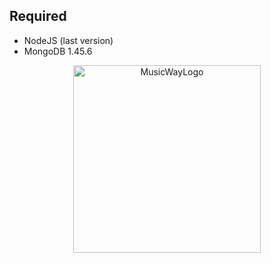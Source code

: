 ## Required 
- NodeJS (last version)
- MongoDB 1.45.6

<p align="center">
  <img width="300" height="300" alt="MusicWayLogo" src="https://github.com/user-attachments/assets/8e426b17-0943-4933-b7a5-1bb8c76bafb9" />
</p>
